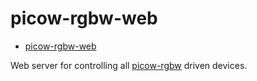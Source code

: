 # picow-rgbw-web

<!--toc:start-->
- [picow-rgbw-web](#picow-rgbw-web)
<!--toc:end-->

Web server for controlling all [picow-rgbw](https://github.com/knackwurstking/picow-rgbw.git) driven devices.
